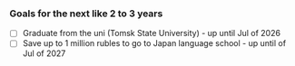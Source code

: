 ### Goals for the next like 2 to 3 years

- [ ] Graduate from the uni (Tomsk State University) - up until Jul of 2026
- [ ] Save up to 1 million rubles to go to Japan language school - up until of Jul of 2027
